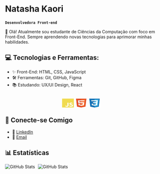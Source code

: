 # Natasha Kaori

**`Desenvolvedora Front-end`**

👋 Olá! Atualmente sou estudante de Ciências da Computação com foco em Front-End. Sempre aprendendo novas tecnologias para aprimorar minhas habilidades.


## 💻 Tecnologias e Ferramentas:

- ✨ Front-End: HTML, CSS, JavaScript
- 🛠️ Ferramentas: Git, GitHub, Figma
- 📚 Estudando: UX/UI Design, React

<div align="center" style="display: inline_block"><br>
  <img align="center" alt="kaori-Js" height="30" width="40" src="https://raw.githubusercontent.com/devicons/devicon/master/icons/javascript/javascript-plain.svg">
  <img align="center" alt="kaori-HTML" height="30" width="40" src="https://raw.githubusercontent.com/devicons/devicon/master/icons/html5/html5-original.svg">
  <img align="center" alt="kaori-CSS" height="30" width="40" src="https://raw.githubusercontent.com/devicons/devicon/master/icons/css3/css3-original.svg">
</div>

## 👥 Conecte-se Comigo

- 🔗 [LinkedIn](https://www.linkedin.com/in/natasha-yonamine/)
- 📧 [Email](mailto:natashayonamine@gmail.com)

## 📊 Estatísticas

<p>
  <img 
    align="left" 
    alt="GitHub Stats" 
    height="200" 
    style="padding-right: 10px;" 
    src="https://github-readme-stats.vercel.app/api?username=natashayasu&show_icons=true&theme=tokyonight&include_all_commits=true&locale=pt-br" 
  />

<img
align="left"
alt="GitHub Stats"
height="200"
src="https://github-readme-stats.vercel.app/api/top-langs/?username=natashayasu&theme=tokyonight&layout=compact&custom_title=Tecnologias&langs_count=9"
/>

</p>
